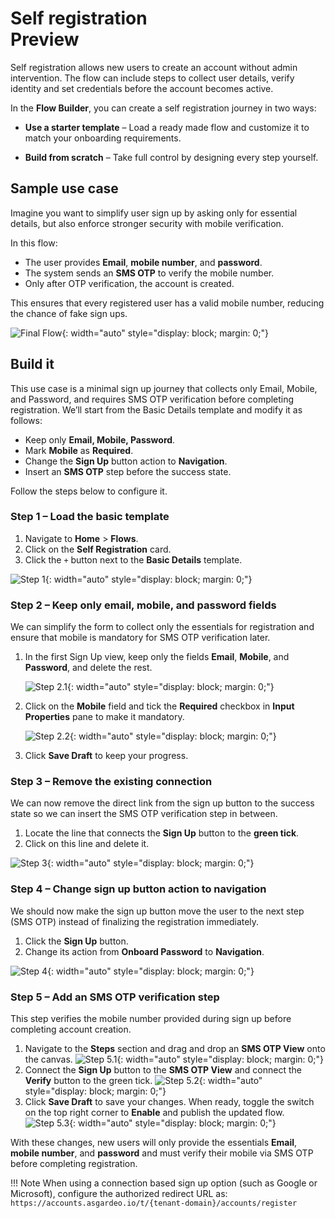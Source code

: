 # Self registration <div class="md-chip md-chip--preview"><span class="md-chip__label">Preview</span></div>

Self registration allows new users to create an account without admin intervention. The flow can include steps to collect user details, verify identity and set credentials before the account becomes active.

In the **Flow Builder**, you can create a self registration journey in two ways:

- **Use a starter template** – Load a ready made flow and customize it to match your onboarding requirements.

- **Build from scratch** – Take full control by designing every step yourself.

## Sample use case

Imagine you want to simplify user sign up by asking only for essential details, but also enforce stronger security with mobile verification.

In this flow:

- The user provides **Email**, **mobile number**, and **password**.
- The system sends an **SMS OTP** to verify the mobile number.
- Only after OTP verification, the account is created.

This ensures that every registered user has a valid mobile number, reducing the chance of fake sign ups.

![Final Flow]({{base_path}}/assets/img/guides/flows/flow-builder-registration-final-flow.png){: width="auto" style="display: block; margin: 0;"}

## Build it

This use case is a minimal sign up journey that collects only Email, Mobile, and Password, and requires SMS OTP verification before completing registration. We’ll start from the Basic Details template and modify it as follows:

- Keep only **Email, Mobile, Password**.
- Mark **Mobile** as **Required**.
- Change the **Sign Up** button action to **Navigation**.
- Insert an **SMS OTP** step before the success state.

Follow the steps below to configure it.

### Step 1 – Load the basic template

1. Navigate to **Home** > **Flows**.
2. Click on the **Self Registration** card.
3. Click the `+` button next to the **Basic Details** template.

![Step 1]({{base_path}}/assets/img/guides/flows/flow-registration-step-01.gif){: width="auto" style="display: block; margin: 0;"}

### Step 2 – Keep only email, mobile, and password fields

We can simplify the form to collect only the essentials for registration and ensure that mobile is mandatory for SMS OTP verification later.

1. In the first Sign Up view, keep only the fields **Email**, **Mobile**, and **Password**, and delete the rest.

    ![Step 2.1]({{base_path}}/assets/img/guides/flows/flow-registration-step-02-1.gif){: width="auto" style="display: block; margin: 0;"}

2. Click on the **Mobile** field and tick the **Required** checkbox in **Input Properties** pane to make it mandatory.

    ![Step 2.2]({{base_path}}/assets/img/guides/flows/flow-registration-step-02-2.gif){: width="auto" style="display: block; margin: 0;"}

3. Click **Save Draft** to keep your progress.

### Step 3 – Remove the existing connection

We can now remove the direct link from the sign up button to the success state so we can insert the SMS OTP verification step in between.

1. Locate the line that connects the **Sign Up** button to the **green tick**.
2. Click on this line and delete it.

![Step 3]({{base_path}}/assets/img/guides/flows/flow-registration-step-03.gif){: width="auto" style="display: block; margin: 0;"}

### Step 4 – Change sign up button action to navigation

We should now make the sign up button move the user to the next step (SMS OTP) instead of finalizing the registration immediately.

1. Click the **Sign Up** button.
2. Change its action from **Onboard Password** to **Navigation**.

![Step 4]({{base_path}}/assets/img/guides/flows/flow-registration-step-04.gif){: width="auto" style="display: block; margin: 0;"}

### Step 5 – Add an SMS OTP verification step

This step verifies the mobile number provided during sign up before completing account creation.

1. Navigate to the **Steps** section and drag and drop an **SMS OTP View** onto the canvas.
        ![Step 5.1]({{base_path}}/assets/img/guides/flows/flow-registration-step-05-1.gif){: width="auto" style="display: block; margin: 0;"}
2. Connect the **Sign Up** button to the **SMS OTP View** and connect the **Verify** button to the green tick.
        ![Step 5.2]({{base_path}}/assets/img/guides/flows/flow-registration-step-05-2.gif){: width="auto" style="display: block; margin: 0;"}
3. Click **Save Draft** to save your changes. When ready, toggle the switch on the top right corner to **Enable** and publish the updated flow.
        ![Step 5.3]({{base_path}}/assets/img/guides/flows/flow-registration-step-05-3.gif){: width="auto" style="display: block; margin: 0;"}

With these changes, new users will only provide the essentials **Email**, **mobile number**, and **password** and must verify their mobile via SMS OTP before completing registration.

!!! Note
        When using a connection based sign up option (such as Google or Microsoft), configure the authorized redirect URL as: `https://accounts.asgardeo.io/t/{tenant-domain}/accounts/register`

